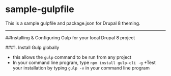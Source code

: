 # sample-gulpfile

This is a sample gulpfile and package.json for Drupal 8 theming.

---

##Installing & Configuring Gulp for your local Drupal 8 project

###1. Install Gulp globally 
+ this allows the `gulp` command to be run from any project 
+ In your command line program, type `npm install gulp-cli -g`
+Test your installation by typing `gulp -v` in your command line program



